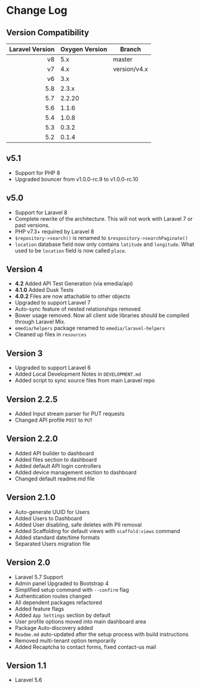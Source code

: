 # Change Log

## Version Compatibility

| Laravel Version   | Oxygen Version    | Branch           |
| -----------------:| ----------------- |------------------|
| v8                | 5.x               | master           |
| v7                | 4.x               | version/v4.x     |
| v6                | 3.x               |
| 5.8               | 2.3.x             |
| 5.7               | 2.2.20            |
| 5.6               | 1.1.6             |
| 5.4               | 1.0.8             |
| 5.3               | 0.3.2             |
| 5.2               | 0.1.4             |

## v5.1
- Support for PHP 8
- Upgraded bouncer from v1.0.0-rc.9 to v1.0.0-rc.10

## v5.0
- Support for Laravel 8
- Complete rewrite of the architecture. This will not work with Laravel 7 or past versions.
- PHP v7.3+ required by Laravel 8
- `$repository->search()` is renamed to `$respository->searchPaginate()`
- `location` database field now only contains `latitude` and `longitude`. What used to be `location` field is now called `place`.

## Version 4
- **4.2** Added API Test Generation (via emedia/api)
- **4.1.0** Added Dusk Tests
- **4.0.2** Files are now attachable to other objects
- Upgraded to support Laravel 7
- Auto-sync feature of nested relationships removed
- Bower usage removed. Now all client side libraries should be compiled through Laravel Mix.
- `emedia/helpers` package renamed to `emedia/laravel-helpers`
- Cleaned up files in `resources`

## Version 3
- Upgraded to support Laravel 6
- Added Local Development Notes in `DEVELOPMENT.md`
- Added script to sync source files from main Laravel repo

## Version 2.2.5
- Added Input stream parser for PUT requests
- Changed API profile `POST` to `PUT`

## Version 2.2.0
- Added API builder to dashboard
- Added files section to dashboard
- Added default API login controllers
- Added device management section to dashboard
- Changed default readme.md file

## Version 2.1.0

- Auto-generate UUID for Users
- Added Users to Dashboard
- Added User disabling, safe deletes with PII removal
- Added Scaffolding for default views with `scaffold:views` command
- Added standard date/time formats
- Separated Users migration file

## Version 2.0

- Laravel 5.7 Support
- Admin panel Upgraded to Bootstrap 4
- Simplified setup command with `--confirm` flag
- Authentication routes changed
- All dependent packages refactored
- Added feature flags
- Added `App Settings` section by default
- User profile options moved into main dashboard area
- Package Auto-discovery added
- `Readme.md` auto-updated after the setup process with build instructions
- Removed multi-tenant option temporarily
- Added Recaptcha to contact forms, fixed contact-us mail

## Version 1.1

- Laravel 5.6
